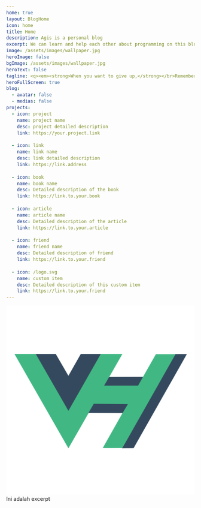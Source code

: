 ```yaml
---
home: true
layout: BlogHome
icon: home
title: Home
description: Agis is a personal blog
excerpt: We can learn and help each other about programming on this blog
image: /assets/images/wallpaper.jpg
heroImage: false
bgImage: /assets/images/wallpaper.jpg
heroText: false
tagline: <q><em><strong>When you want to give up,</strong></br>Remember why you started</em></q>
heroFullScreen: true
blog:
  - avatar: false
  - medias: false
projects:
  - icon: project
    name: project name
    desc: project detailed description
    link: https://your.project.link

  - icon: link
    name: link name
    desc: link detailed description
    link: https://link.address

  - icon: book
    name: book name
    desc: Detailed description of the book
    link: https://link.to.your.book

  - icon: article
    name: article name
    desc: Detailed description of the article
    link: https://link.to.your.article

  - icon: friend
    name: friend name
    desc: Detailed description of friend
    link: https://link.to.your.friend

  - icon: /logo.svg
    name: custom item
    desc: Detailed description of this custom item
    link: https://link.to.your.friend
---
```

![Agis Nuryanto](/logo.png)
Ini adalah excerpt
<!-- more -->

